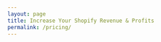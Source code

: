 ```yaml
---
layout: page
title: Increase Your Shopify Revenue & Profits
permalink: /pricing/
---
```


<!--
## Store Growth Strategy — $1250
<strong>Tailored to the specifics of your target market and your business.</strong> 
I'll crunch and analyze your Shopify store's Google Analytics data to show you the opportunities you may be missing and their value.
That, together with more insights specific to your business, would be presented in a detailed report explaining what you should focus on and how much are you going to gain from it. Comes with a prioritized list of next actions, so you focus on the highest ROI action you can do.

Duration: 7–10 business days<br/>
Delivery: written report + a Q&A call where I'll also present the report to you and your team <br/>


<!-- Apply now --><!--
<a href="/contact">Contact me</a>


## Customer Behavior Discovery — $550
I can make a compelling case how issues on the website are hurting customer experience, say what’s missing and prioritize the list by ROI. 
merge with
I'll go through the website with a fine-toothed comb and based on my experience point out what I think may be issues affecting conversions.
I'll also set up visitor recordings and heatmapping to see how people use the website. In the end I'll report my findings and provide a prioritized list of on-site improvements. quick wins

Duration: 4–7 business days <br/>
Delivery: written report full of images and annotations <br/>
-->

Bellow you'll find ways I can help you grow your Shopify store at the moment. If you are looking for something not listed here, please contact me at <a href="mailto:rumen@rumendimitrov.com?subject=Looking for help with my Shopify store&body=Hey Rumen!%0AI am looking for help with INSERT YOUR PROBLEM HERE, but couldn't find it on your website.%0A%0ACan you help me with that?%0A%0AMy website is YOUR WEBSITE URL.%0A%0AThanks,%0AYOUR NAME">rumen@rumendimitrov.com</a>.

## Services
### Strategy call — starting from $149
We'll talk about the goals you have for your store and its current performance. Then we'll go through the website and analytics and I'll point out anything that stands out that's stopping you from reaching your goals. During the call you can ask me anything. 

Duration: 60 minutes <br/>

<a class="button width--auto" href="https://app.moonclerk.com/pay/6btlhs8iiz06">Book now</a>


<!--
## Products
### Your Next Brass Ring: Find where you are leaving money on the table with your Shopify store — $25
Do you spend a lot on Shopify apps, product and collection page customizations, Facebook/Google/Instagram ads... only to see people come to your website and abandon their carts? If they actually add anything to the cart, that is. 

Imagine being certain what would help more of your Shopify store's visitors to place an order... 

In this book you'll learn how to find what stops your visitors from placing an order. 

<p><a href="https://gum.co/your-next-brass-ring" target="_blank">Buy now 👉</a><br/>
<small>Next up: book description</small></p>-->